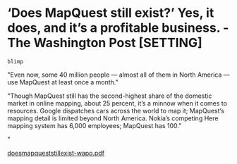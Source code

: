 # ‘Does MapQuest still exist?’ Yes, it does, and it’s a profitable business. - The Washington Post [SETTING]

`blimp`

"Even now, some 40 million people — almost all of them in North America — use MapQuest at least once a month."

"Though MapQuest still has the second-highest share of the domestic market in online mapping, about 25 percent, it’s a minnow when it comes to resources. Google dispatches cars across the world to map it; MapQuest’s mapping detail is limited beyond North America. Nokia’s competing Here mapping system has 6,000 employees; MapQuest has 100."

"

[doesmapqueststillexist-wapo.pdf](./file/doesmapqueststillexist-wapo.pdf)
